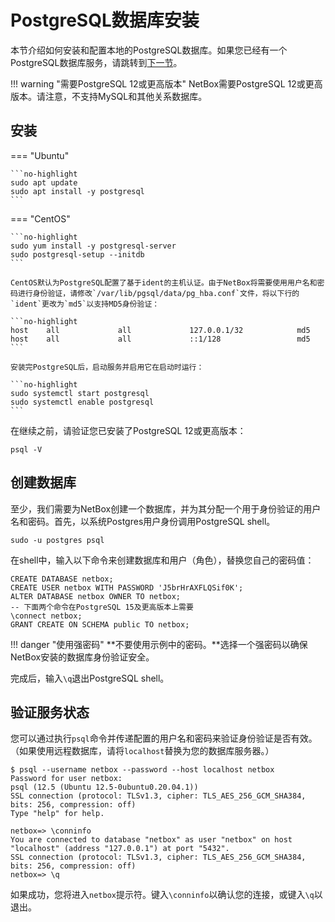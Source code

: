 # PostgreSQL数据库安装

本节介绍如何安装和配置本地的PostgreSQL数据库。如果您已经有一个PostgreSQL数据库服务，请跳转到[下一节](2-redis.md)。

!!! warning "需要PostgreSQL 12或更高版本"
    NetBox需要PostgreSQL 12或更高版本。请注意，不支持MySQL和其他关系数据库。

## 安装

=== "Ubuntu"

    ```no-highlight
    sudo apt update
    sudo apt install -y postgresql
    ```

=== "CentOS"

    ```no-highlight
    sudo yum install -y postgresql-server
    sudo postgresql-setup --initdb
    ```

    CentOS默认为PostgreSQL配置了基于ident的主机认证。由于NetBox将需要使用用户名和密码进行身份验证，请修改`/var/lib/pgsql/data/pg_hba.conf`文件，将以下行的`ident`更改为`md5`以支持MD5身份验证：

    ```no-highlight
    host    all             all             127.0.0.1/32            md5
    host    all             all             ::1/128                 md5
    ```

    安装完PostgreSQL后，启动服务并启用它在启动时运行：

    ```no-highlight
    sudo systemctl start postgresql
    sudo systemctl enable postgresql
    ```

在继续之前，请验证您已安装了PostgreSQL 12或更高版本：

```no-highlight
psql -V
```

## 创建数据库

至少，我们需要为NetBox创建一个数据库，并为其分配一个用于身份验证的用户名和密码。首先，以系统Postgres用户身份调用PostgreSQL shell。

```no-highlight
sudo -u postgres psql
```

在shell中，输入以下命令来创建数据库和用户（角色），替换您自己的密码值：

```postgresql
CREATE DATABASE netbox;
CREATE USER netbox WITH PASSWORD 'J5brHrAXFLQSif0K';
ALTER DATABASE netbox OWNER TO netbox;
-- 下面两个命令在PostgreSQL 15及更高版本上需要
\connect netbox;
GRANT CREATE ON SCHEMA public TO netbox;
```

!!! danger "使用强密码"
    **不要使用示例中的密码。**选择一个强密码以确保NetBox安装的数据库身份验证安全。

完成后，输入`\q`退出PostgreSQL shell。

## 验证服务状态

您可以通过执行`psql`命令并传递配置的用户名和密码来验证身份验证是否有效。（如果使用远程数据库，请将`localhost`替换为您的数据库服务器。）

```no-highlight
$ psql --username netbox --password --host localhost netbox
Password for user netbox: 
psql (12.5 (Ubuntu 12.5-0ubuntu0.20.04.1))
SSL connection (protocol: TLSv1.3, cipher: TLS_AES_256_GCM_SHA384, bits: 256, compression: off)
Type "help" for help.

netbox=> \conninfo
You are connected to database "netbox" as user "netbox" on host "localhost" (address "127.0.0.1") at port "5432".
SSL connection (protocol: TLSv1.3, cipher: TLS_AES_256_GCM_SHA384, bits: 256, compression: off)
netbox=> \q
```

如果成功，您将进入`netbox`提示符。键入`\conninfo`以确认您的连接，或键入`\q`以退出。